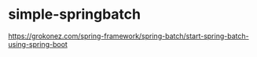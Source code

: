 # simple-springbatch

https://grokonez.com/spring-framework/spring-batch/start-spring-batch-using-spring-boot
